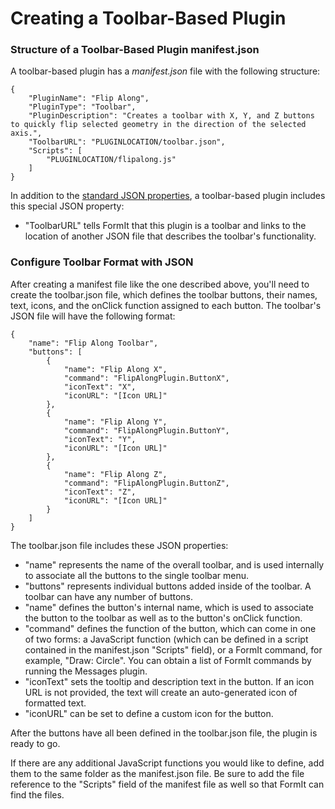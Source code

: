 # Creating a Toolbar-Based Plugin

### Structure of a Toolbar-Based Plugin manifest.json

A toolbar-based plugin has a _manifest.json_ file with the following structure:

```
{
    "PluginName": "Flip Along",
    "PluginType": "Toolbar",
    "PluginDescription": "Creates a toolbar with X, Y, and Z buttons to quickly flip selected geometry in the direction of the selected axis.",
    "ToolbarURL": "PLUGINLOCATION/toolbar.json",
    "Scripts": [
        "PLUGINLOCATION/flipalong.js"
    ]
}               
```

In addition to the [standard JSON properties](https://formit3d.github.io/FormItExamplePlugins/docs/HowToBuild.html#GeneralPluginSetup), a toolbar-based plugin includes this special JSON property:

* "ToolbarURL" tells FormIt that this plugin is a toolbar and links to the location of another JSON file that describes the toolbar's functionality.

### Configure Toolbar Format with JSON

After creating a manifest file like the one described above, you'll need to create the toolbar.json file, which defines the toolbar buttons, their names, text, icons, and the onClick function assigned to each button. The toolbar's JSON file will have the following format:

```
{
    "name": "Flip Along Toolbar",
    "buttons": [
        {
            "name": "Flip Along X",
            "command": "FlipAlongPlugin.ButtonX",
            "iconText": "X",
            "iconURL": "[Icon URL]"
        },
        {
            "name": "Flip Along Y",
            "command": "FlipAlongPlugin.ButtonY",
            "iconText": "Y",
            "iconURL": "[Icon URL]"
        },
        {
            "name": "Flip Along Z",
            "command": "FlipAlongPlugin.ButtonZ",
            "iconText": "Z",
            "iconURL": "[Icon URL]"
        }
    ]
}               
```

The toolbar.json file includes these JSON properties:

* "name" represents the name of the overall toolbar, and is used internally to associate all the buttons to the single toolbar menu.
* "buttons" represents individual buttons added inside of the toolbar. A toolbar can have any number of buttons.
* "name" defines the button's internal name, which is used to associate the button to the toolbar as well as to the button's onClick function.
* "command" defines the function of the button, which can come in one of two forms: a JavaScript function (which can be defined in a script contained in the manifest.json "Scripts" field), or a FormIt command, for example, "Draw: Circle". You can obtain a list of FormIt commands by running the Messages plugin.
* "iconText" sets the tooltip and description text in the button. If an icon URL is not provided, the text will create an auto-generated icon of formatted text.
* "iconURL" can be set to define a custom icon for the button.

After the buttons have all been defined in the toolbar.json file, the plugin is ready to go.&#x20;

If there are any additional JavaScript functions you would like to define, add them to the same folder as the manifest.json file. Be sure to add the file reference to the "Scripts" field of the manifest file as well so that FormIt can find the files.
